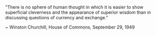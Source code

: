 "There is no sphere of human thought in which it is easier to show superficial cleverness and the appearance of superior wisdom than in discussing questions of currency and exchange."

~ Winston Churchill, House of Commons, September 29, 1949
